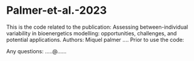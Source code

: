 # Palmer-et-al.-2023
This is the code related to the publication: Assessing between-individual variability in bioenergetics modelling: opportunities, challenges, and potential applications.
Authors: Miquel palmer ....
Prior to use the code:



Any questions: .....@......
